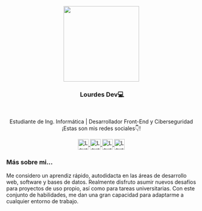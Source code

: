 <p dir="auto" align="center"><a href="https://user-images.githubusercontent.com/121880014/210474138-8d817adf-b5f7-4426-bab3-472d73e5831c.png" target="_blank" rel="noopener noreferrer nofollow"><img src="https://user-images.githubusercontent.com/121880014/210474138-8d817adf-b5f7-4426-bab3-472d73e5831c.png" alt="" width="200" align="center" /></a></p>
<h3 dir="auto" align="center"><a id="user-content-hey--im-jose-" class="anchor" href="https://github.com/jmontes33#hey--im-jose-"></a>&nbsp;Lourdes Dev💻</h3>
<p dir="auto">&nbsp;</p>
<p dir="auto" align="center">Estudiante de Ing. Inform&aacute;tica | Desarrollador Front-End y Ciberseguridad</strong><br />&iexcl;Estas son mis redes sociales👇!</p>
<p dir="auto" align="center"><a href="https://www.youtube.com/channel/UC9SnQ5M0OvEz9W2mFUa5b9g" rel="nofollow"><img src="https://camo.githubusercontent.com/4a20e861b6593d07cef8e8b740e64a866ba7a9916d7e00a9c50c05e93a8096b8/68747470733a2f2f63646e2e6a7364656c6976722e6e65742f6e706d2f73696d706c652d69636f6e7340332e302e312f69636f6e732f796f75747562652e737667" alt="Lourdes Dev" width="28px" height="28px" align="center" data-canonical-src="https://cdn.jsdelivr.net/npm/simple-icons@3.0.1/icons/youtube.svg" />&nbsp;</a><a href="https://www.linkedin.com/in/lourdes-mendieta-0b7250235?lipi=urn%3Ali%3Apage%3Ad_flagship3_profile_view_base_contact_details%3BiS16boaFSda2dMqYTOF27w%3D%3D" rel="nofollow"><img src="https://camo.githubusercontent.com/28bbd2596707954793abeff9eb24d343c1c78b7bf184b90294b4b190c6097a65/68747470733a2f2f63646e2e6a7364656c6976722e6e65742f6e706d2f73696d706c652d69636f6e7340332e302e312f69636f6e732f6c696e6b6564696e2e737667" alt="Lourdes Dev" width="28px" height="28px" align="center" data-canonical-src="https://cdn.jsdelivr.net/npm/simple-icons@3.0.1/icons/linkedin.svg" />&nbsp;</a><a href="https://www.instagram.com/lourjaz/" rel="nofollow"><img src="https://camo.githubusercontent.com/7c9b2026215d26999ea440c944547edd70f60344fd481c4be2a3cc4bfa78b501/68747470733a2f2f63646e2e6a7364656c6976722e6e65742f6e706d2f73696d706c652d69636f6e7340332e31332e302f69636f6e732f696e7374616772616d2e737667" alt="Lourdes Dev" width="28px" height="28px" align="center" data-canonical-src="https://cdn.jsdelivr.net/npm/simple-icons@3.13.0/icons/instagram.svg" />&nbsp;</a><a href="https://www.tiktok.com/@lourjaz8" rel="nofollow"><img src="https://camo.githubusercontent.com/9819e39a733855517b7dcac37255cb5c78be3faeb24108f984b528ec5c477082/68747470733a2f2f63646e2e6a7364656c6976722e6e65742f6e706d2f73696d706c652d69636f6e7340332e302e312f69636f6e732f74696b746f6b2e737667" alt="Lourdes Dev" width="28px" height="28px" align="center" data-canonical-src="https://cdn.jsdelivr.net/npm/simple-icons@3.0.1/icons/tiktok.svg" /></a></p>
<h3 dir="auto"><a id="user-content--a-little-more-about-me" class="anchor" href="https://github.com/lourdev#-a-little-more-about-me"></a>M&aacute;s sobre mi...</h3>
<p dir="auto">Me considero un aprendiz rápido, autodidacta en las áreas de desarrollo web, software y bases de datos. Realmente disfruto asumir nuevos desafíos para proyectos de uso propio, así como para tareas universitarias. Con este conjunto de habilidades, me dan una gran capacidad para adaptarme a cualquier entorno de trabajo.</p>
